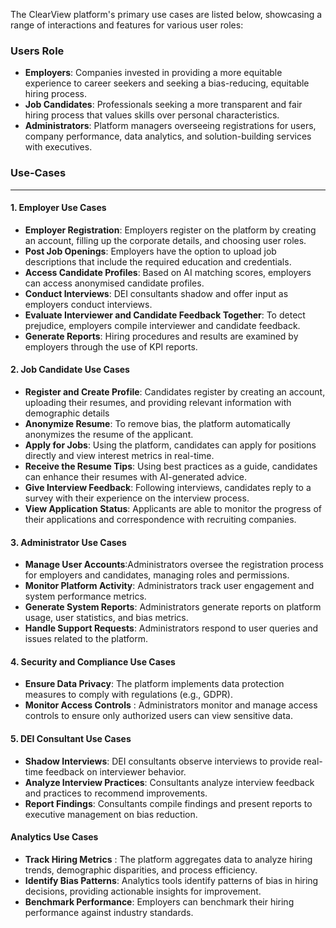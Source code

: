 
The ClearView platform's primary use cases are listed below, showcasing a range of interactions and features for various user roles:

### Users Role
* __Employers__: Companies invested in providing a more equitable experience to career
seekers and seeking a bias-reducing, equitable hiring process.
* __Job Candidates__: Professionals seeking a more transparent and fair hiring process that values skills over personal characteristics.
* __Administrators__: Platform managers overseeing registrations for users, company performance, data analytics, and solution-building services with executives.


### Use-Cases
---


#### 1. Employer Use Cases

* __Employer Registration__: Employers register on the platform by creating an account, filling up the corporate details, and choosing user roles.
* __Post Job Openings__: Employers have the option to upload job descriptions that include the required education and credentials.
* __Access Candidate Profiles__: Based on AI matching scores, employers can access anonymised candidate profiles.
* __Conduct Interviews__: DEI consultants shadow and offer input as employers conduct interviews.
* __Evaluate Interviewer and Candidate Feedback Together__: To detect prejudice, employers compile interviewer and candidate feedback.
* __Generate Reports__: Hiring procedures and results are examined by employers through the use of KPI reports.

#### 2. Job Candidate Use Cases

* __Register and Create Profile__: Candidates register by creating an account, uploading their resumes, and providing relevant information with demographic details
* __Anonymize Resume__: To remove bias, the platform automatically anonymizes the resume of the applicant.
* __Apply for Jobs__: Using the platform, candidates can apply for positions directly and view interest metrics in real-time.
* __Receive the Resume Tips__: Using best practices as a guide, candidates can enhance their resumes with AI-generated advice.
* __Give Interview Feedback__: Following interviews, candidates reply to a survey with their experience on the interview process.
* __View Application Status__: Applicants are able to monitor the progress of their applications and correspondence with recruiting companies.

#### 3. Administrator Use Cases
* __Manage User Accounts__:Administrators oversee the registration process for employers and candidates, managing roles and permissions.
*  __Monitor Platform Activity__: Administrators track user engagement and system performance metrics.
* __Generate System Reports__: Administrators generate reports on platform usage, user statistics, and bias metrics.
*  __Handle Support Requests__: Administrators respond to user queries and issues related to the platform.

 #### 4. Security and Compliance Use Cases
* __Ensure Data Privacy__: The platform implements data protection measures to comply with regulations (e.g., GDPR).
* __Monitor Access Controls__ : Administrators monitor and manage access controls to ensure only authorized users can view sensitive data.


#### 5. DEI Consultant Use Cases
* __Shadow Interviews__: DEI consultants observe interviews to provide real-time feedback on interviewer behavior.
* __Analyze Interview Practices__: Consultants analyze interview feedback and practices to recommend improvements.
* __Report Findings__: Consultants compile findings and present reports to executive management on bias reduction.

#### Analytics Use Cases
* __Track Hiring Metrics__ : The platform aggregates data to analyze hiring trends, demographic disparities, and process efficiency.
* __Identify Bias Patterns__: Analytics tools identify patterns of bias in hiring decisions, providing actionable insights for improvement.
* __Benchmark Performance__: Employers can benchmark their hiring performance against industry standards.
